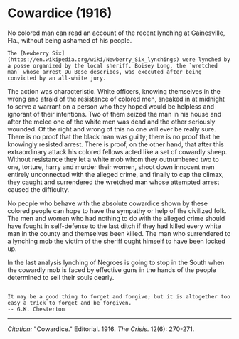 # Cowardice (1916)

No colored man can read an account of the recent lynching at Gainesville, Fla., without being ashamed of his people.

```{margin}
The [Newberry Six](https://en.wikipedia.org/wiki/Newberry_Six_lynchings) were lynched by a posse organized by the local sheriff. Boisey Long, the `wretched man` whose arrest Du Bose describes, was executed after being convicted by an all-white jury.
```

The action was characteristic. White officers, knowing themselves in the wrong and afraid of the resistance of colored men, sneaked in at midnight to serve a warrant on a person who they hoped would be helpless and ignorant of their intentions. Two of them seized the man in his house and after the melee one of the white men was dead and the other seriously wounded. Of the right and wrong of this no one will ever be really sure. There is no proof that the black man was guilty; there is no proof that he knowingly resisted arrest. There is proof, on the other hand, that after this extraordinary attack his colored fellows acted like a set of cowardly sheep. Without resistance they let a white mob whom they outnumbered two to one, torture, harry and murder their women, shoot down innocent men entirely unconnected with the alleged crime, and finally to cap the climax, they caught and surrendered the wretched man whose attempted arrest caused the difficulty.

No people who behave with the absolute cowardice shown by these colored people can hope to have the sympathy or help of the civilized folk. The men and women who had nothing to do with the alleged crime should have fought in self-defense to the last ditch if they had killed every white man in the county and themselves been killed. The man who surrendered to a lynching mob the victim of the sheriff ought himself to have been locked up.

In the last analysis lynching of Negroes is going to stop in the South when the cowardly mob is faced by effective guns in the hands of the people determined to sell their souls dearly.

```{epigraph}

It may be a good thing to forget and forgive; but it is altogether too easy a trick to forget and be forgiven.
-- G.K. Chesterton
```




______________
*Citation:* "Cowardice." Editorial. 1916. *The Crisis*. 12(6): 270-271.
